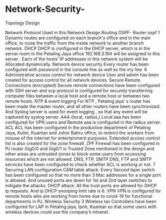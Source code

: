 # Network-Security-
Topology Design

Network Protocol Used in this Network Design
Routing
OSPF- Router ospf 1
Dynamic routes are configured on each branch's office and in the main office, to route the
traffic from the inside network to another branch network.
DHCP
DHCP is configured in the DHCP server, which is in the server room in the Petaling Jaya
office 192.168.3.194 will be assigned to this server . Each of the hosts’ IP addresses in this
network system will be Allocated dynamically.
Network device security
Every router has been configured with password in the console line as well as the vty line.
6
Administrative access control for network device
User and admin has been created for access control for all network devices.
Secure Remote Connections (encrypted)
Secure remote connections have been configured with SSH server and scp protocol is
configured for securely transferring computer files between a local host and a remote host or
between two remote hosts.
NTP & event logging
For NTP , Petaling jaya’ s router has been made the master router, and all other routers have
been synchronized. And Syslog server is used for event logging , so that any event will be
captured by syslog server.
AAA (local, radius,)
Local aaa has been configured for VPN users and Remote aaa is configured in the radius
server.
ACL
ACL has been configured in the productive department of Petaling Jaya, Kulim, Kuantan and
Johor Bahru office, to restrict the workers from misuse of the internet for entertainment
purposes.
Extended access control list is also created for the zone firewall.
ZPF
Firewall has been configured in PJ router Gig0/0 and Gig0/1 is Trusted Zone mentioned in
the design and other areas are untrusted zones to block some users from accessing resources
which are not allowed.
DNS, FTP, SMTP
DNS, FTP and SMTP services have been configured to check whether ACL is working or
not.
7
Securing LAN configuration
CAM table attack:
Every Second layer switch has been configured so that no more than 3 Mac addresses for a
single port is allowed. And unused ports are down for 1st and 2nd layer switches to mitigate
the attacks.
DHCP attack:
All the trust ports are allowed for DHCP ip requests. And ip DHCP snooping limit rate is 6.
VPN
VPN is configured for remote hosts who are working from home due to covid-19 for
functional departments in PJ.
Wireless Security
3 Wireless lan Controllers have been configured for LAP in Petaling jaya, Ipoh, Kuantan so
that some users with wireless devices could use the company’s intranet.
